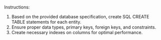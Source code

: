 Instructions:

1. Based on the provided database specification, create SQL CREATE TABLE statements for each entity.
2. Ensure proper data types, primary keys, foreign keys, and constraints.
3. Create necessary indexes on columns for optimal performance.
